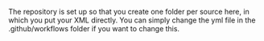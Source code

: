The repository is set up so that you create one folder per source here, in which you put your XML directly.
You can simply change the yml file in the .github/workflows folder if you want to change this.